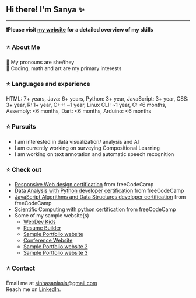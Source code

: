 <!-- ### Hi there 👋 -->

<!--
**Sanya1001/Sanya1001** is a ✨ _special_ ✨ repository because its `README.md` (this file) appears on your GitHub profile.

Here are some ideas to get you started:

- 🔭 I’m currently working on ...
- 🌱 I’m currently learning ...
- 👯 I’m looking to collaborate on ...
- 🤔 I’m looking for help with ...
- 💬 Ask me about ...
- 📫 How to reach me: ...
- 😄 Pronouns: ...
- ⚡ Fun fact: ...
-->
## Hi there! I'm Sanya ✨ 
<hr style="color: blue">

**❗️Please visit [my website](https://sanya1001.github.io/) for a detailed overview of my skills**

### ⭐️ About Me
📍 My pronouns are she/they   
📍 Coding, math and art are my primary interests                         

### ⭐️ Languages and experience
HTML: 7+ years, Java: 6+ years, Python: 3+ year, JavaScript: 3+ year, CSS: 3+ year, R: 1+ year, C++: ~1 year, Linux CLI: ~1 year, C: <6 months,
Assembly: <6 months, Dart: <6 months, Arduino: <6 months

### ⭐️ Pursuits   
- I am interested in data visualization/ analysis and AI                
- I am currently working on surveying Compositional Learning
- I am working on text annotation and automatic speech recognition     

### ⭐️ Check out
- [Responsive Web design certification](https://www.freecodecamp.org/certification/sanya1001/responsive-web-design) from freeCodeCamp
- [Data Analysis with Python developer certification](https://www.freecodecamp.org/certification/sanya1001/data-analysis-with-python-v7) from freeCodeCamp
- [JavaScript Algorithms and Data Structures developer certification](https://www.freecodecamp.org/certification/sanya1001/javascript-algorithms-and-data-structures) from freeCodeCamp
- [Scientific Computing with python certification](https://www.freecodecamp.org/certification/sanya1001/scientific-computing-with-python-v7) from freeCodeCamp
- Some of my sample website(s)
    - [WebDev Kids](https://sanya1001.github.io/webdevkids/)
    - [Resume Builder](https://sanya1001.github.io/rbuild)
    - [Sample Portfolio website](https://sanya1001.github.io/portfolio)
    - [Conference Website](https://clear-workshop.github.io/)
    - [Sample Portfolio website 2](https://sanya1001.github.io/portfolio2/)
    - [Sample Portfolio website 3](https://sanya1001.github.io/portfolio3/)

### ⭐️ Contact
Email me at sinhasaniasls@gmail.com      
Reach me on [LinkedIn](https://www.linkedin.com/in/sania-sinha-20aa07216/).    


